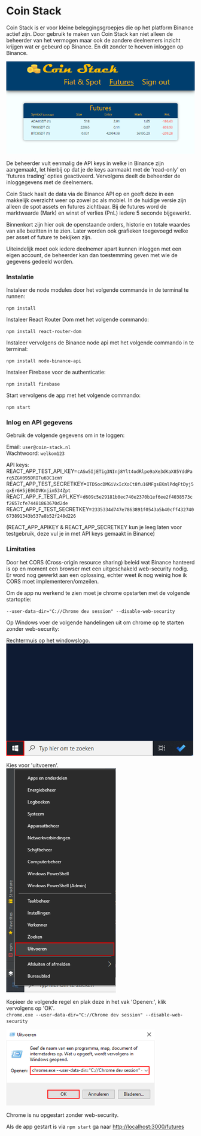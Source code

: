 # Coin Stack

Coin Stack is er voor kleine beleggingsgroepjes die op het platform Binance actief zijn.
Door gebruik te maken van Coin Stack kan niet alleen de beheerder van het vermogen maar ook de aandere deelnemers inzicht krijgen wat er gebeurd op Binance.
En dit zonder te hoeven inloggen op Binance.

![coin-stack-preview](./images/coin-stack-preview.PNG)

De beheerder vult eenmalig de API keys in welke in Binance zijn aangemaakt, let hierbij op dat je de keys aanmaakt met de 'read-only' en 'futures trading' opties geactiveerd.
Vervolgens deelt de beheerder de inloggegevens met de deelnemers. 

Coin Stack haalt de data via de Binance API op en geeft deze in een makkelijk overzicht weer op zowel pc als mobiel.
In de huidige versie zijn alleen de spot assets en futures zichtbaar. Bij de futures word de marktwaarde (Mark) en winst of verlies (PnL) iedere 5 seconde bijgewerkt.

Binnenkort zijn hier ook de openstaande orders, historie en totale waardes van alle bezitten in te zien. Later worden ook grafieken toegevoegd welke per asset of future te bekijken zijn.

Uiteindelijk moet ook iedere deelnemer apart kunnen inloggen met een eigen account, de beheerder kan dan toestemming geven met wie de gegevens gedeeld worden.


### Instalatie

Instaleer de node modules door het volgende commande in de terminal te runnen:

`npm install`

Instaleer React Router Dom met het volgende commando:

`npm install react-router-dom`

Instaleer vervolgens de Binance node api met het volgende commando in te terminal:

`npm install node-binance-api`

Instaleer Firebase voor de authenticatie:

`npm install firebase`

Start vervolgens de app met het volgende commando:

`npm start`


### Inlog en API gegevens

Gebruik de volgende gegevens om in te loggen:

Email:          `user@coin-stack.nl`<br>
Wachtwoord:     `welkom123`

API keys:<br>
REACT_APP_TEST_API_KEY=`cASw5IjETig3NInj8Ylt4odRlpo9aXe3dKaX85YddParq5ZGX095DRITu6DC1cmY`<br>
REACT_APP_TEST_SECRETKEY=`ITDSocDMGiVxIcXoCt8fu16MFgsEKmlPdqFtDyj5gxEr6H5jE06DVKnjim534Zpt`<br>
REACT_APP_F_TEST_API_KEY=`d609c5e29181b0ec740e2370b1ef6ee2f4038573cf2657cfe74481863670d2de`<br>
REACT_APP_F_TEST_SECRETKEY=`2335334d747e7863891f0543a5b40cff432740673891343b537a8b52f248d226`<br>

(REACT_APP_APIKEY & REACT_APP_SECRETKEY kun je leeg laten voor testgebruik, deze vul je in met API keys gemaakt in Binance)


### Limitaties

Door het CORS (Cross-origin resource sharing) beleid wat Binance hanteerd is op en moment een browser met een uitgeschakeld web-security nodig.
Er word nog gewerkt aan een oplossing, echter weet ik nog weinig hoe ik CORS moet implementeren/omzeilen.

Om de app nu werkend te zien moet je chrome opstarten met de volgende startoptie:

`--user-data-dir="C://Chrome dev session" --disable-web-security`

Op Windows voer de volgende handelingen uit om chrome op te starten zonder web-security:

Rechtermuis op het windowslogo.<br>
![step 1](./images/step-1.png)

Kies voor 'uitvoeren'.<br>
![step 2](./images/step-2.png)

Kopieer de volgende regel en plak deze in het vak 'Openen:', klik vervolgens op 'OK'.<br>
`chrome.exe --user-data-dir="C://Chrome dev session" --disable-web-security`

![step 3](./images/step-3.png)

Chrome is nu opgestart zonder web-security.

Als de app gestart is via `npm start` ga naar [http://localhost:3000/futures](http://localhost:3000/futures)
